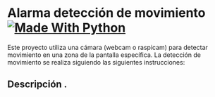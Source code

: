 # Alarma detección de movimiento [![Made With Python](https://img.shields.io/badge/Made_With-Python-blue)](http://golang.org)

Este proyecto utiliza una cámara (webcam o raspicam) para detectar movimiento en una zona de la pantalla específica. La detección de movimiento se realiza siguiendo las siguientes instrucciones:
![]()

## Descripción .

